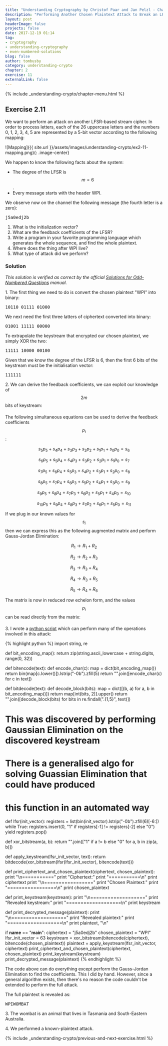 ```yaml
---
title: "Understanding Cryptography by Christof Paar and Jan Pelzl - Chapter 1 Solutions - Ex2.11"
description: "Performing Another Chosen Plaintext Attack to Break an LFSR and Reveal the Full Plaintext"
layout: post
headerImage: false
projects: false
date: 2017-12-19 01:14
tag:
- cryptography
- understanding-cryptography
- even-numbered-solutions
blog: false
author: tombusby
category: understanding-crypto
chapter: 2
exercise: 11
externalLink: false
---
```


{% include _understanding-crypto/chapter-menu.html %}

## Exercise 2.11

We want to perform an attack on another LFSR-based stream cipher. In order to process letters, each of the 26 uppercase letters and the numbers 0, 1, 2, 3, 4, 5 are represented by a 5-bit vector according to the following mapping:

![Mapping]({{ site.url }}/assets/images/understanding-crypto/ex2-11-mapping.png){: .image-center}

We happen to know the following facts about the system:

* The degree of the LFSR is $$m = 6$$.
* Every message starts with the header WPI.

We observe now on the channel the following message (the fourth letter is a zero):

<pre class="pre-wrap-enabled">
j5a0edj2b
</pre>

1. What is the initialization vector?
2. What are the feedback coefficients of the LFSR?
3. Write a program in your favorite programming language which generates the
whole sequence, and find the whole plaintext.
4. Where does the thing after WPI live?
5. What type of attack did we perform?


### Solution

*This solution is verified as correct by the official [Solutions for Odd-Numbered Questions](http://wiki.crypto.rub.de/Buch/en/download/Understanding_Cryptography_Odd_Solutions.pdf) manual.*

1\. The first thing we need to do is convert the chosen plaintext "WPI" into binary:

<pre class="pre-wrap-enabled">
10110 01111 01000
</pre>

We next need the first three latters of ciphertext converted into binary:

<pre class="pre-wrap-enabled">
01001 11111 00000
</pre>

To extrapolate the keystream that encrypted our chosen plaintext, we simply XOR the two:

<pre class="pre-wrap-enabled">
11111 10000 00100
</pre>

Given that we know the degree of the LFSR is 6, then the first 6 bits of the keystream must be the initialisation vector:

<pre class="pre-wrap-enabled">
111111
</pre>

2\. We can derive the feedback coefficients, we can exploit our knowledge of $$2m$$ bits of keystream:

<div style="text-align: center; margin-bottom: 20px">
<script type="math/tex">
\begin{array}{c|c}
s_{11} & s_{10} & s_9 & s_8 & s_7 & s_6 & s_5 & s_4 & s_3 & s_2 & s_1 & s_0 \\ \hline
1 & 0 & 0 & 0 & 0 & 0 & 1 & 1 & 1 & 1 & 1 & 1
\end{array}
</script>
</div>

The following simultaneous equations can be used to derive the feedback coefficients $$p_i$$:


$$ s_5p_5 + s_4p_4 + s_3p_3 + s_2p_2 + s_1p_1 + s_0p_0 = s_6 $$

$$ s_6p_5 + s_5p_4 + s_4p_3 + s_3p_2 + s_2p_1 + s_1p_0 = s_7 $$

$$ s_7p_5 + s_6p_4 + s_5p_3 + s_4p_2 + s_3p_1 + s_2p_0 = s_8 $$

$$ s_8p_5 + s_7p_4 + s_6p_3 + s_5p_2 + s_4p_1 + s_3p_0 = s_9 $$

$$ s_9p_5 + s_8p_4 + s_7p_3 + s_6p_2 + s_5p_1 + s_4p_0 = s_{10} $$

$$ s_{10}p_5 + s_9p_4 + s_8p_3 + s_7p_2 + s_6p_1 + s_5p_0 = s_{11} $$

If we plug in our known values for $$s_i$$ then we can express this as the following augmented matrix and perform Gauss-Jordan Elimination:

<div style="text-align: center;">
<script type="math/tex">
\left[
\begin{array}{cccccc|c}
  1 & 1 & 1 & 1 & 1 & 1 & 0 \\
  0 & 1 & 1 & 1 & 1 & 1 & 0 \\
  0 & 0 & 1 & 1 & 1 & 1 & 0 \\
  0 & 0 & 0 & 1 & 1 & 1 & 0 \\
  0 & 0 & 0 & 0 & 1 & 1 & 0 \\
  0 & 0 & 0 & 0 & 0 & 1 & 1
\end{array}
\right]
</script>
</div>

$$ R_1 \rightarrow R_1 + R_2 $$

$$ R_2 \rightarrow R_2 + R_3 $$

$$ R_3 \rightarrow R_3 + R_4 $$

$$ R_4 \rightarrow R_3 + R_5 $$

$$ R_5 \rightarrow R_4 + R_6 $$

<div style="text-align: center;">
<script type="math/tex">
\left[
\begin{array}{cccccc|c}
  1 & 0 & 0 & 0 & 0 & 0 & 0 \\
  0 & 1 & 0 & 0 & 0 & 0 & 0 \\
  0 & 0 & 1 & 0 & 0 & 0 & 0 \\
  0 & 0 & 0 & 1 & 0 & 0 & 0 \\
  0 & 0 & 0 & 0 & 1 & 0 & 1 \\
  0 & 0 & 0 & 0 & 0 & 1 & 1
\end{array}
\right]
</script>
</div>

The matrix is now in reduced row echelon form, and the values $$p_i$$ can be read directly from the matrix:

<div style="text-align: center; margin-bottom: 20px">
<script type="math/tex">
\begin{array}{c|c}
p_5 & p_4 & p_3 & p_2 & p_1 & p_0 \\ \hline
0 & 0 & 0 & 0 & 1 & 1
\end{array}
</script>
</div>

3\. I wrote a [python script](https://github.com/tombusby/understanding-cryptography-exercises/blob/master/Chapter%2002/ex2.11.py) which can perform many of the operations involved in this attack:

{% highlight python %}
import string, re

def bit_encoding_map():
    return zip(string.ascii_lowercase + string.digits, range(0, 32))

def bitencode(text):
    def encode_char(c):
        map = dict(bit_encoding_map())
        return bin(map[c.lower()]).lstrip("-0b").zfill(5)
    return "".join([encode_char(c) for c in text])

def bitdecode(text):
    def decode_block(bits):
        map = dict([(b, a) for a, b in bit_encoding_map()])
        return map[int(bits, 2)].upper()
    return "".join([decode_block(bits) for bits in re.findall(".{1,5}", text)])

# This was discovered by performing Gaussian Elimination on the discovered keystream
# There is a generalised algo for solving Guassian Elimination that could have produced
# this function in an automated way
def lfsr(init_vector):
    registers = list(bin(init_vector).lstrip("-0b").zfill(6)[-6:])
    while True:
        registers.insert(0, "1" if registers[-1] != registers[-2] else "0")
        yield registers.pop()

def xor_bitstream(a, b):
    return "".join(["1" if a != b else "0" for a, b in zip(a, b)])

def apply_keystream(lfsr_init_vector, text):
    return bitdecode(xor_bitstream(lfsr(lfsr_init_vector), bitencode(text)))

def print_ciphertext_and_chosen_plaintext(ciphertext, chosen_plaintext):
    print "\n==========="
    print "Ciphertext:"
    print "===========\n"
    print ciphertext
    print "\n================="
    print "Chosen Plaintext:"
    print "=================\n"
    print chosen_plaintext

def print_keystream(keystream):
    print "\n==================="
    print "Revealed keystream:"
    print "===================\n"
    print keystream

def print_decrypted_message(plaintext):
    print "\n==================="
    print "Revealed plaintext:"
    print "===================\n"
    print plaintext, "\n"

if __name__ == "__main__":
    ciphertext = "j5a0edj2b"
    chosen_plaintext = "WPI"
    lfsr_init_vector = 63
    keystream = xor_bitstream(bitencode(ciphertext), bitencode(chosen_plaintext))
    plaintext = apply_keystream(lfsr_init_vector, ciphertext)
    print_ciphertext_and_chosen_plaintext(ciphertext, chosen_plaintext)
    print_keystream(keystream)
    print_decrypted_message(plaintext)
{% endhighlight %}

The code above can do everything except perform the Gauss-Jordan Elimination to find the coefficients. This I did by hand. However, since a general algorithm exists, then there's no reason the code couldn't be extended to perform the full attack.

The full plaintext is revealed as:

<pre class="pre-wrap-enabled">
WPIWOMBAT
</pre>

3\. The wombat is an animal that lives in Tasmania and South-Eastern Australia.

4\. We performed a known-plaintext attack.

{% include _understanding-crypto/previous-and-next-exercise.html %}
